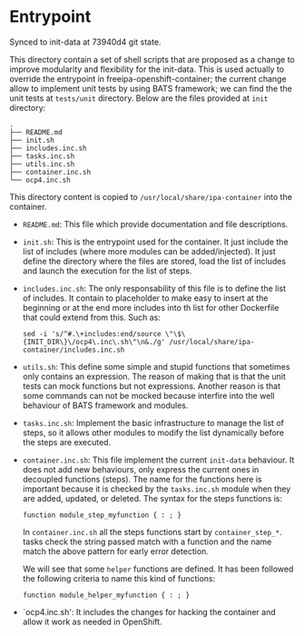 # Entrypoint

Synced to init-data at 73940d4 git state.

This directory contain a set of shell scripts that are proposed as a change to
improve modularity and flexibility for the init-data. This is used actually
to override the entrypoint in freeipa-openshift-container; the current change
allow to implement unit tests by using BATS framework; we can find the the
unit tests at `tests/unit` directory. Below are the files provided at `init`
directory:

```raw
.
├── README.md
├── init.sh
├── includes.inc.sh
├── tasks.inc.sh
├── utils.inc.sh
├── container.inc.sh
└── ocp4.inc.sh
```

This directory content is copied to `/usr/local/share/ipa-container` into
the container.

- `README.md`: This file which provide documentation and file descriptions.

- `init.sh`: This is the entrypoint used for the container. It just include
  the list of includes (where more modules can be added/injected). It just
  define the directory where the files are stored, load the list of includes
  and launch the execution for the list of steps.

- `includes.inc.sh`: The only responsability of this file is to define the
  list of includes. It contain to placeholder to make easy to insert at
  the beginning or at the end more includes into th list for other
  Dockerfile that could extend from this. Such as:

  ```shell
  sed -i 's/^#.\+includes:end/source \"\$\{INIT_DIR\}\/ocp4\.inc\.sh\"\n&./g' /usr/local/share/ipa-container/includes.inc.sh
  ```

- `utils.sh`: This define some simple and stupid functions that sometimes
  only contains an expression. The reason of making that is that the unit
  tests can mock functions but not expressions. Another reason is that
  some commands can not be mocked because interfire into the well
  behaviour of BATS framework and modules.

- `tasks.inc.sh`: Implement the basic infrastructure to manage the list
  of steps, so it allows other modules to modify the list dynamically
  before the steps are executed.

- `container.inc.sh`: This file implement the current `init-data`
  behaviour. It does not add new behaviours, only express the current ones
  in decoupled functions (steps). The name for the functions here is
  important because it is checked by the `tasks.inc.sh` module when they
  are added, updated, or deleted. The syntax for the steps functions is:

  ```raw
  function module_step_myfunction { : ; }
  ```

  In `container.inc.sh` all the steps functions start by `container_step_*`.
  tasks check the string passed match with a function and the name match
  the above pattern for early error detection.

  We will see that some `helper` functions are defined. It has been
  followed the following criteria to name this kind of functions:

  ```raw
  function module_helper_myfunction { : ; }
  ```

- `ocp4.inc.sh': It includes the changes for hacking the container
  and allow it work as needed in OpenShift.

